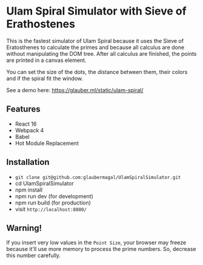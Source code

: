# Ulam Spiral Simulator with Sieve of Erathostenes

This is the fastest simulator of Ulam Spiral because it uses the Sieve of Eratosthenes to calculate the primes and because all calculus are done without manipulating the DOM tree. After all calculus are finished, the points are printed in a canvas element.

You can set the size of the dots, the distance between them, their colors and if the spiral fit the window.

See a demo here: https://glauber.ml/static/ulam-spiral/

## Features

* React 16
* Webpack 4
* Babel
* Hot Module Replacement

## Installation

* `git clone git@github.com:glaubermagal/UlamSpiralSimulator.git`
* cd UlamSpiralSimulator
* npm install
* npm run dev (for development)
* npm run build (for production)
* visit `http://localhost:8080/`

## Warning!

If you insert very low values in the `Point Size`, your browser may freeze because it'll use more memory to process the prime numbers. So, decrease this number carefully.